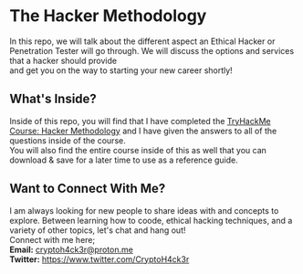 # The Hacker Methodology  
In this repo, we will talk about the different aspect an Ethical Hacker or Penetration Tester will go through. We will discuss the options and services that a hacker should provide  
and get you on the way to starting your new career shortly!  
  
## What's Inside?  
Inside of this repo, you will find that I have completed the [TryHackMe Course: Hacker Methodology](https://tryhackme.com/room/hackermethodology) and I have given the answers to all of the questions inside of the course.  
You will also find the entire course inside of this as well that you can download & save for a later time to use as a reference guide.  
  
## Want to Connect With Me?  
I am always looking for new people to share ideas with and concepts to explore. Between learning how to coode, ethical hacking techniques, and a variety of other topics, let's chat and hang out!  
Connect with me here;  
**Email:** cryptoh4ck3r@proton.me  
**Twitter:** https://www.twitter.com/CryptoH4ck3r  
